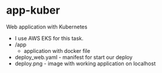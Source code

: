 # app-kuber
Web application with Kubernetes

- I use AWS EKS for this task.
- /app
    - application with docker file
- deploy_web.yaml - manifest for start our deploy
- deploy.png - image with working application on localhost 